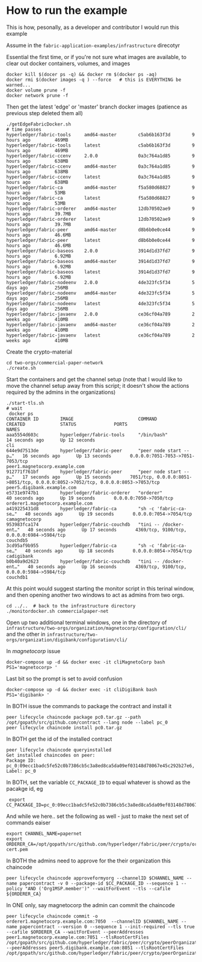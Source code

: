 # How to run the example

This is how, pesonally, as a developer and contributor I would run this example

Assume in the `fabric-application-examples/infrastructure` direcotyr

Essential the first time, or if you're not sure what images are available, to clear out docker containers, volumes, and images
```
docker kill $(docer ps -q) && docker rm $(docker ps -aq)
docker rmi $(docker images -q ) --force   # this is EVERYTHING be warned... 
docker volume prune -f
docker network prune -f
```

Then get the latest 'edge' or 'master' branch docker images (patience as previous step deleted them all)
```
./getEdgeFabricDocker.sh
# time passes
hyperledger/fabric-tools     amd64-master        c5ab6b163f3d        9 hours ago         469MB
hyperledger/fabric-tools     latest              c5ab6b163f3d        9 hours ago         469MB
hyperledger/fabric-ccenv     2.0.0               0a3c764a1d85        9 hours ago         638MB
hyperledger/fabric-ccenv     amd64-master        0a3c764a1d85        9 hours ago         638MB
hyperledger/fabric-ccenv     latest              0a3c764a1d85        9 hours ago         638MB
hyperledger/fabric-ca        amd64-master        f5a580d68827        9 hours ago         53MB
hyperledger/fabric-ca        latest              f5a580d68827        9 hours ago         53MB
hyperledger/fabric-orderer   amd64-master        12db70502ae9        9 hours ago         39.7MB
hyperledger/fabric-orderer   latest              12db70502ae9        9 hours ago         39.7MB
hyperledger/fabric-peer      amd64-master        d8b6b0e0ce44        9 hours ago         46.6MB
hyperledger/fabric-peer      latest              d8b6b0e0ce44        9 hours ago         46.6MB
hyperledger/fabric-baseos    2.0.0               3914d1d37fd7        9 hours ago         6.92MB
hyperledger/fabric-baseos    amd64-master        3914d1d37fd7        9 hours ago         6.92MB
hyperledger/fabric-baseos    latest              3914d1d37fd7        9 hours ago         6.92MB
hyperledger/fabric-nodeenv   2.0.0               4de323fc5f34        5 days ago          256MB
hyperledger/fabric-nodeenv   amd64-master        4de323fc5f34        5 days ago          256MB
hyperledger/fabric-nodeenv   latest              4de323fc5f34        5 days ago          256MB
hyperledger/fabric-javaenv   2.0.0               ce36cf04a789        2 weeks ago         410MB
hyperledger/fabric-javaenv   amd64-master        ce36cf04a789        2 weeks ago         410MB
hyperledger/fabric-javaenv   latest              ce36cf04a789        2 weeks ago         410MB
```

Create the crypto-material
```
cd two-orgs/commercial-paper-network
./create.sh
```

Start the containers and get the channel setup (note that I would like to move the channel setup away from this script; it doesn't show the actions required by the admins in the organizations)

```
./start-tls.sh
# wait
 docker ps
CONTAINER ID        IMAGE                        COMMAND                  CREATED             STATUS              PORTS                                                                              NAMES
aaa5554d603c        hyperledger/fabric-tools     "/bin/bash"              14 seconds ago      Up 12 seconds                                                                                          cli
644e9d7513de        hyperledger/fabric-peer      "peer node start --p…"   16 seconds ago      Up 13 seconds       0.0.0.0:7051-7053->7051-7053/tcp                                                   peer1.magnetocorp.example.com
912771f761bf        hyperledger/fabric-peer      "peer node start --p…"   17 seconds ago      Up 15 seconds       7051/tcp, 0.0.0.0:8051->8051/tcp, 0.0.0.0:8052->7052/tcp, 0.0.0.0:8053->7053/tcp   peer5.digibank.example.com
e5731e9747b1        hyperledger/fabric-orderer   "orderer"                40 seconds ago      Up 19 seconds       0.0.0.0:7050->7050/tcp                                                             orderer1.magnetocorp.example.com
a419225431d8        hyperledger/fabric-ca        "sh -c 'fabric-ca-se…"   40 seconds ago      Up 19 seconds       0.0.0.0:7054->7054/tcp                                                             camagnetocorp
953983fca174        hyperledger/fabric-couchdb   "tini -- /docker-ent…"   40 seconds ago      Up 17 seconds       4369/tcp, 9100/tcp, 0.0.0.0:6984->5984/tcp                                         couchdb5
3cd95af9b955        hyperledger/fabric-ca        "sh -c 'fabric-ca-se…"   40 seconds ago      Up 18 seconds       0.0.0.0:8054->7054/tcp                                                             cadigibank
b0b40a9d2623        hyperledger/fabric-couchdb   "tini -- /docker-ent…"   40 seconds ago      Up 16 seconds       4369/tcp, 9100/tcp, 0.0.0.0:5984->5984/tcp                                         couchdb1
```

At this point would suggest starting the monitor script in this terinal window, and then opening another two windows to act as admins from two orgs.

```
cd ../..  # back to the infrastructure directory
./monitordocker.sh commercialpaper-net
```

Open up two additional terminal windows, one in the directory of
`infrastructure/two-orgs/organization/magnetocorp/configuration/cli/` and the other in `infrastructure/two-orgs/organization/digibank/configuration/cli/`

In *magnetocorp* issue
```
docker-compose up -d && docker exec -it cliMagnetoCorp bash
PS1='magnetocorp> '
```
Last bit so the prompt is set to avoid confusion

```
docker-compose up -d && docker exec -it cliDigiBank bash
PS1='digibank> '
```

In BOTH issue the commands to package the contract and install it
```
peer lifecycle chaincode package pc0.tar.gz --path /opt/gopath/src/github.com/contract --lang node --label pc_0
peer lifecycle chaincode install pc0.tar.gz
```

In BOTH get the id of the installed contract

```
peer lifecycle chaincode queryinstalled
Get installed chaincodes on peer:
Package ID: pc_0:09ecc1badc5fe52c0b7386cb5c3a8ed8ca5da09ef03148d78067e45c292b27e6, Label: pc_0
```

In BOTH, set the variable `CC_PACKAGE_ID` to equal whatever is showd as the pacakge id, eg
```
 export CC_PACKAGE_ID=pc_0:09ecc1badc5fe52c0b7386cb5c3a8ed8ca5da09ef03148d78067e45c292b27e6
```

And while we here.. set the following as well - just to make the next set of commands eaiser
```
export CHANNEL_NAME=papernet
export ORDERER_CA=/opt/gopath/src/github.com/hyperledger/fabric/peer/crypto/ordererOrganizations/magnetocorp.example.com/orderers/orderer1.magnetocorp.example.com/msp/tlscacerts/tlsca.magnetocorp.example.com-cert.pem
```

In BOTH the admins need to approve for the their organization this chaincode
```
peer lifecycle chaincode approveformyorg --channelID $CHANNEL_NAME --name papercontract -v 0 --package-id $CC_PACKAGE_ID --sequence 1 --policy "AND ('Org1MSP.member')" --waitForEvent --tls --cafile ${ORDERER_CA}
```

In ONE only, say magnetocorp the admin can commit the chaincode

```
peer lifecycle chaincode commit -o orderer1.magnetocorp.example.com:7050  --channelID $CHANNEL_NAME --name papercontract --version 0 --sequence 1 --init-required --tls true --cafile $ORDERER_CA --waitForEvent --peerAddresses peer1.magnetocorp.example.com:7051 --tlsRootCertFiles  /opt/gopath/src/github.com/hyperledger/fabric/peer/crypto/peerOrganizations/magnetocorp.example.com/peers/peer1.magnetocorp.example.com/tls/ca.crt  --peerAddresses peer5.digibank.example.com:8051 --tlsRootCertFiles /opt/gopath/src/github.com/hyperledger/fabric/peer/crypto/peerOrganizations/digibank.example.com/peers/peer5.digibank.example.com/tls/ca.crt
```



